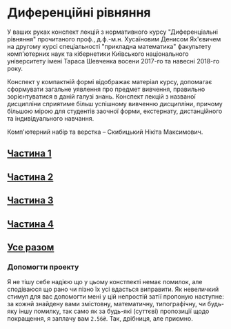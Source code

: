 # Диференційні рівняння

У ваших руках конспект лекцій з нормативного курсу "Диференціальні рівняння" прочитаного проф., д.ф.-м.н. Хусаїновим Денисом Ях'євичем на другому курсі спеціальності "прикладна математика" факультету комп'ютерних наук та кібернетики Київського національного університету імені Тараса Шевченка восени 2017-го та навесні 2018-го року.

Конспект у компактній формі відображає матеріал курсу, допомагає сформувати загальне уявлення про предмет вивчення, правильно зорієнтуватися в даній галузі знань. Конспект лекцій з названої дисципліни сприятиме більш успішному вивченню дисципліни, причому більшою мірою для студентів заочної форми, екстернату, дистанційного та індивідуального навчання.

Комп'ютерний набір та верстка – Скибицький Нікіта Максимович.

## [Частина 1](https://github.com/Sky-Nik/differential-equations/blob/master/Differential%20Equations%20Chapter%201.pdf)

## [Частина 2](https://github.com/Sky-Nik/differential-equations/blob/master/Differential%20Equations%20Chapter%202.pdf)

## [Частина 3](https://github.com/Sky-Nik/differential-equations/blob/master/Differential%20Equations%20Chapter%203.pdf)

## [Частина 4](https://github.com/Sky-Nik/differential-equations/blob/master/Differential%20Equations%20Chapter%204.pdf)

## [Усе разом](https://github.com/Sky-Nik/differential-equations/blob/master/Differential%20Equations.pdf)

### Допомогти проекту

Я не тішу себе надією що у цьому констпекті немає помилок, але сподіваюся що рано чи пізно їх усі вдасться виправити. Як невеличкий стимул для вас допомогти мені у цій непростій затії пропоную наступне: за кожнй знайдену вами змістовну, математичну, типографічну, чи будь-яку іншу помилку, так само як за будь-які (суттєві) пропозиції щодо покращення, я заплачу вам `2.56₴`. Так, дрібниця, але приємно.
